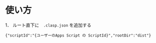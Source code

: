 # 使い方
1． ルート直下に　`.clasp.json` を追加する
```
{"scriptId":"{ユーザーのApps Script の ScriptId}","rootDir":"dist"}
```
